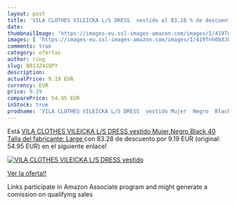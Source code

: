```yaml
---
layout: post
title: 'VILA CLOTHES VILEICKA L/S DRESS  vestido al 83.28 % de descuento'
date: 
thumbnailImage: 'https://images-eu.ssl-images-amazon.com/images/I/419Tnh0b3JL._SL200_.jpg'
images: [ 'https://images-eu.ssl-images-amazon.com/images/I/419Tnh0b3JL._SL200_.jpg' ]
comments: true
category: ofertas
author: ring
slug: B01JZ41QPY
description:
actualPrice: 9.19 EUR
currency: EUR
price: 9.19
comparePrice: 54.95 EUR
inStock: true
prodname: 'VILA CLOTHES VILEICKA L/S DRESS  vestido Mujer  Negro  Black   40  Talla del fabricante: Large '
---
```


Está [VILA CLOTHES VILEICKA L/S DRESS  vestido Mujer  Negro  Black   40  Talla del fabricante: Large ](https://www.amazon.es/dp/B01JZ41QPY/?tag=tolees-21) con 83.28 de descuento por 9.19 EUR (original: 54.95 EUR) en el siguiente enlace!

[![VILA CLOTHES VILEICKA L/S DRESS  vestido](https://images-eu.ssl-images-amazon.com/images/I/419Tnh0b3JL._SL200_.jpg)](https://www.amazon.es/dp/B01JZ41QPY/?tag=tolees-21)

[Ver la oferta!!](https://www.amazon.es/dp/B01JZ41QPY/?tag=tolees-21)

Links participate in Amazon Associate program and might generate a comission on qualifying sales


